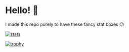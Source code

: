 # Hello! 👋

I made this repo purely to have these fancy stat boxes 😜

[![stats](https://github-readme-stats-git-masterrstaa-rickstaa.vercel.app/api?username=darlanalves&theme=dark)](https://github.com/anuraghazra/github-readme-stats)

[![trophy](https://github-profile-trophy.vercel.app/?username=darlanalves&theme=onedark)](https://github.com/ryo-ma/github-profile-trophy)
